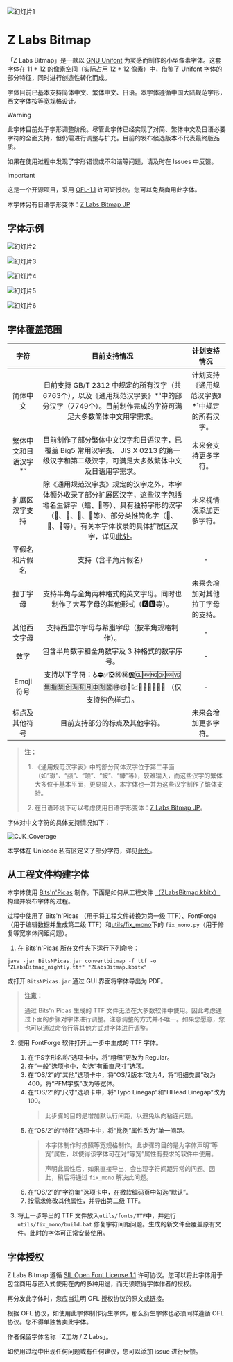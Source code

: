 ![幻灯片1](https://github.com/user-attachments/assets/9537e38d-ea4f-4de2-b5cb-adc114365bd4)

# Z Labs Bitmap

「Z Labs Bitmap」是一款以 [GNU Unifont](https://www.unifoundry.com/unifont/index.html) 为灵感而制作的小型像素字体。这套字体在 11 * 12 的像素空间（实际占用 12 * 12 像素）中，借鉴了 Unifont 字体的部分特征，同时进行创造性转化而成。

字体目前已基本支持简体中文、繁体中文、日语。本字体遵循中国大陆规范字形，西文字体按等宽规格设计。

> [!WARNING]
> 
> 此字体目前处于字形调整阶段。尽管此字体已经实现了对简、繁体中文及日语必要字符的全面支持，但仍需进行调整与扩充。目前的发布候选版本不代表最终版品质。
> 
> 如果在使用过程中发现了字形错误或不和谐等问题，请及时在 Issues 中反馈。

> [!IMPORTANT]
> 
> 这是一个开源项目，采用 [OFL-1.1](https://openfontlicense.org/open-font-license-official-text/) 许可证授权。您可以免费商用此字体。
>
> 本字体另有日语字形变体：[Z Labs Bitmap JP](https://github.com/Astro-2539/ZLabs-Bitmap-JP)
> 

## 字体示例

![幻灯片2](https://github.com/user-attachments/assets/d66931b9-2504-4960-b69c-b1b18a37a0a9)

![幻灯片3](https://github.com/user-attachments/assets/ce40b5d9-408c-4681-a7a2-98be7369a9f3)

![幻灯片4](https://github.com/user-attachments/assets/104421ff-dd29-459d-8ad9-e4388a9fa4b8)

![幻灯片5](https://github.com/user-attachments/assets/f1a4ffbb-84de-40ac-b3d1-fceab5ebfb84)

![幻灯片6](https://github.com/user-attachments/assets/9aac6348-38a8-47b7-b84c-dbd0a433a9be)


## 字体覆盖范围
| 字符  | 目前支持情况  | 计划支持情况  |
| :------------: | :------------: | :------------: |
|  简体中文 | 目前支持 GB/T 2312 中规定的所有汉字（共6763个），以及《通用规范汉字表》*¹中的部分汉字（7749个）。目前制作完成的字符可满足大多数简体中文用字需求。| 计划支持《通用规范汉字表》*¹中规定的所有汉字。  |
| 繁体中文和日语汉字*²  |  目前制作了部分繁体中文汉字和日语汉字，已覆盖 Big5 常用汉字表、 JIS X 0213 的第一级汉字和第二级汉字，可满足大多数繁体中文及日语用字需求。 |  未来会支持更多字符。 |
| 扩展区汉字支持 | 除《通用规范汉字表》规定的汉字之外，本字体额外收录了部分扩展区汉字，这些汉字包括地名生僻字（𧒽、𮀎等）、具有独特字形的汉字（𡆢、𦒹、𫯮、𠛸等）、部分类推简化字（𫛸、𮖱、𮹝等）。有关本字体收录的具体扩展区汉字，详见[此处](https://github.com/Astro-2539/ZLabs-Bitmap/blob/main/docs/Plane2Characters.md)。 | 未来视情况添加更多字符。 |
| 平假名和片假名  |  支持（含半角片假名） | -  |
| 拉丁字母  |  支持半角与全角两种格式的英文字母。同时也制作了大写字母的其他形式（🅰🅱等）。 | 未来会增加对其他拉丁字母的支持。  |
| 其他西文字母  |  支持西里尔字母与希腊字母（按半角规格制作）。 | -  |
|  数字 | 包含半角数字和全角数字及 3 种格式的数字序号。  |  - |
| Emoji 符号  | 支持以下字符：♿⛔✅❎㊗️㊙️🆎🆑🆕🆖🆗🆘🆚🈚️🈯️🈲️🈴️🈵️🈶️🈷️️🈸️🈹️🈺️🉐️🉑️🏧💹🔟🔠🔡🔢🚫🚾 （仅支持纯色样式）。 | -  |
| 标点及其他符号 | 目前支持部分的标点及其他字符。 | 未来会增加更多字符。 |

> **注：**
>
> 1. 《通用规范汉字表》中的部分简体汉字位于第二平面（如“𤩽”、“𬞟”、“𬱖”、“𩽾”、“𩾌”等），较难输入，而这些汉字的繁体大多位于基本平面，更易输入。本字体也一并为这些汉字制作了繁体支持。
>
> 2. 在日语环境下可以考虑使用日语字形变体：[Z Labs Bitmap JP](https://github.com/Astro-2539/ZLabs-Bitmap-JP)。

字体对中文字符的具体支持情况如下：

![CJK_Coverage](https://github.com/user-attachments/assets/6dde212a-cfb1-4189-a067-6ab2dc415697)

本字体在 Unicode 私有区定义了部分字符，详见[此处](https://github.com/Astro-2539/ZLabs-Bitmap/blob/main/docs/PUA.md)。

## 从工程文件构建字体

本字体使用 [Bits'n'Picas](https://github.com/kreativekorp/bitsnpicas) 制作。下面是如何从工程文件 [（ZLabsBitmap.kbitx）](https://github.com/Astro-2539/ZLabs-Bitmap/blob/main/ZLabsBitmap.kbitx) 构建并发布字体的过程。

过程中使用了 Bits'n'Picas （用于将工程文件转换为第一级 TTF）、FontForge（用于编辑数据并生成第二级 TTF）和[utils/fix_mono](https://github.com/Astro-2539/ZLabs-Bitmap/tree/main/utils/fix_mono)下的 `fix_mono.py`（用于修复等宽字体间距问题）。

1. 在 Bits'n'Picas 所在文件夹下运行下列命令：
```
java -jar BitsNPicas.jar convertbitmap -f ttf -o "ZLabsBitmap_nightly.ttf" "ZLabsBitmap.kbitx"
```
或打开 `BitsNPicas.jar` 通过 GUI 界面将字体导出为 PDF。
> **注意：**
>
>  通过 Bits'n'Picas 生成的 TTF 文件无法在大多数软件中使用。因此考虑通过下面的步骤对字体进行调整。注意调整的方式并不唯一。如果您愿意，您也可以通过命令行等其他方式对字体进行调整。

2. 使用 FontForge 软件打开上一步中生成的 TTF 字体。
    1. 在“PS字形名称”选项卡中，将“粗细”更改为 Regular。
    2. 在“一般”选项卡中，勾选“有垂直尺寸”选项。
    3. 在“OS/2”的“其他”选项卡中，将“OS/2版本”改为4，将“粗细类属”改为400，将“PFM字族”改为等宽体。
    4. 在“OS/2”的“尺寸”选项卡中，将“Typo Linegap”和“HHead Linegap”改为100。
       > 此步骤的目的是增加默认行间距，以避免纵向粘连问题。
    5. 在“OS/2”的“特征”选项卡中，将“比例”属性改为“单一间距。
       > 本字体制作时按照等宽规格制作。此步骤的目的是为字体声明“等宽”属性，以使得该字体可在对“等宽”属性有要求的软件中使用。
       >
       > 声明此属性后，如果直接导出，会出现字符间距异常的问题。因此，稍后将通过 `fix_mono` 解决此问题。
    6. 在“OS/2”的“字符集”选项卡中，在微软编码页中勾选“默认”。
    7. 按需求修改其他属性，并导出第二级 TTF。

3. 将上一步导出的 TTF 文件放入`utils/fonts/TTF`中，并运行 `utils/fix_mono/build.bat` 修复字符间距问题。生成的新文件会覆盖原有文件。此时的字体可正常安装使用。
    



## 字体授权
Z Labs Bitmap 遵循 [SIL Open Font License 1.1](https://openfontlicense.org/open-font-license-official-text/) 许可协议。您可以将此字体用于包含商用与嵌入式使用在内的多种用途，而无须取得字体作者的授权。

再分发此字体时，您应当注明 OFL 授权协议的原文或链接。

根据 OFL 协议，如使用此字体制作衍生字体，那么衍生字体也必须同样遵循 OFL 协议。您不得单独售卖此字体。

作者保留字体名称「Z工坊 / Z Labs」。

如使用过程中出现任何问题或有任何建议，您可以添加 issue 进行反馈。
